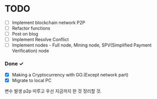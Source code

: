 # TODO

- [ ] Implement blockchain network P2P
- [ ] Refactor functions
- [ ] Post on blog
- [ ] Implement Resolve Conflict
- [ ] Implement nodes - Full node, Mining node, SPV(Simplified Payment Verification) node

### Done ✓

- [x] Making a Cryptocurrency with GO.(Except network part)
- [x] Migrate to local PC

변수 발생 p2p 미루고 우선 지금까지 한 것 정리할 것.
